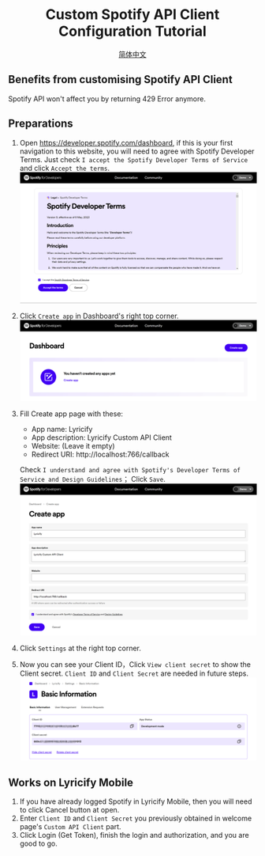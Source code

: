 <div align="center">

# Custom Spotify API Client Configuration Tutorial
[简体中文](Readme.zh-CN.md)

</div>

## Benefits from customising Spotify API Client
Spotify API won't affect you by returning 429 Error anymore.

## Preparations
1. Open https://developer.spotify.com/dashboard, if this is your first navigation to this website, you will need to agree with Spotify Developer Terms. Just check `I accept the Spotify Developer Terms of Service` and click `Accept the terms`.
![](pic/Demo-Pic01.png)
2. Click `Create app` in Dashboard's right top corner.
![](pic/Demo-Pic02.png)
3. Fill Create app page with these:
   - App name: Lyricify
   - App description: Lyricify Custom API Client
   - Website: (Leave it empty)
   - Redirect URI: http://localhost:766/callback

   Check `I understand and agree with Spotify's Developer Terms of Service and Design Guidelines`；
   Click `Save`.
![](pic/Demo-Pic03.png)
4. Click `Settings` at the right top corner.
5. Now you can see your Client ID，Click `View client secret` to show the Client secret. `Client ID` and `Client Secret` are needed in future steps.
![](pic/Demo-Pic04.png)

## Works on Lyricify Mobile
1. If you have already logged Spotify in Lyricify Mobile, then you will need to click Cancel button at open.
2. Enter `Client ID` and `Client Secret` you previously obtained in welcome page's `Custom API Client` part.
3. Click Login (Get Token), finish the login and authorization, and you are good to go.